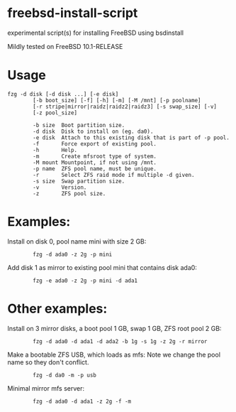freebsd-install-script
=========================

experimental script(s) for installing FreeBSD using bsdinstall

Mildly tested on FreeBSD 10.1-RELEASE

# Usage

```
fzg -d disk [-d disk ...] [-e disk]
        [-b boot_size] [-f] [-h] [-m] [-M /mnt] [-p poolname]
        [-r stripe|mirror|raidz|raidz2|raidz3] [-s swap_size] [-v]
        [-z pool_size]

        -b size  Boot partition size.
        -d disk  Disk to install on (eg. da0).
        -e disk  Attach to this existing disk that is part of -p pool.
        -f       Force export of existing pool.
        -h       Help.
        -m       Create mfsroot type of system.
        -M mount Mountpoint, if not using /mnt.
        -p name  ZFS pool name, must be unique.
        -r       Select ZFS raid mode if multiple -d given.
        -s size  Swap partition size.
        -v       Version.
        -z       ZFS pool size.
```

# Examples:

  Install on disk 0, pool name mini with size 2 GB:
```
        fzg -d ada0 -z 2g -p mini
```

  Add disk 1 as mirror to existing pool mini that contains disk ada0:
```
        fzg -e ada0 -z 2g -p mini -d ada1
```

# Other examples:

  Install on 3 mirror disks, a boot pool 1 GB, swap 1 GB, ZFS root pool 2 GB:
```
        fzg -d ada0 -d ada1 -d ada2 -b 1g -s 1g -z 2g -r mirror
```

  Make a bootable ZFS USB, which loads as mfs:
  Note we change the pool name so they don't conflict.
```
        fzg -d da0 -m -p usb
```

  Minimal mirror mfs server:
```
        fzg -d ada0 -d ada1 -z 2g -f -m
```
